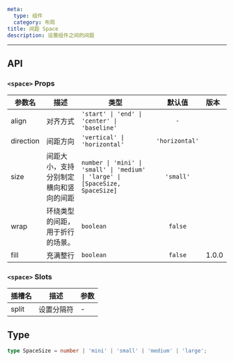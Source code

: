 ```yaml
meta:
  type: 组件
  category: 布局
title: 间距 Space
description: 设置组件之间的间距
```
---

<!--@include: ./__demo__/basic.md-->

<!--@include: ./__demo__/vertical.md-->

<!--@include: ./__demo__/size.md-->

<!--@include: ./__demo__/align.md-->

<!--@include: ./__demo__/wrap.md-->

<!--@include: ./__demo__/split.md-->

## API


### `<space>` Props

|参数名|描述|类型|默认值|版本|
|---|---|---|:---:|:---|
|align|对齐方式|`'start' \| 'end' \| 'center' \| 'baseline'`|`-`||
|direction|间距方向|`'vertical' \| 'horizontal'`|`'horizontal'`||
|size|间距大小，支持分别制定横向和竖向的间距|`number \| 'mini' \| 'small' \| 'medium' \| 'large' \| [SpaceSize, SpaceSize]`|`'small'`||
|wrap|环绕类型的间距，用于折行的场景。|`boolean`|`false`||
|fill|充满整行|`boolean`|`false`|1.0.0|
### `<space>` Slots

|插槽名|描述|参数|
|---|:---:|---|
|split|设置分隔符|-|



## Type
```ts
type SpaceSize = number | 'mini' | 'small' | 'medium' | 'large';
```
